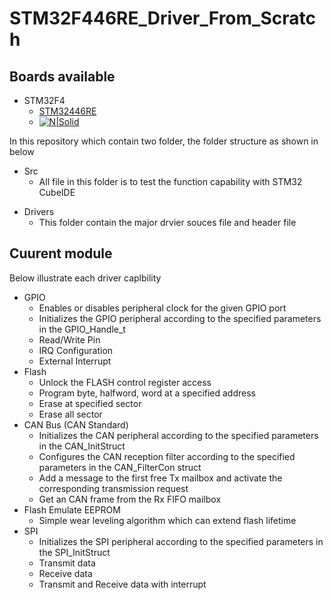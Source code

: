# STM32F446RE_Driver_From_Scratch

## Boards available
* STM32F4
    * [STM32446RE](https://www.st.com/en/microcontrollers-microprocessors/stm32f446re.html)
    * [![N|Solid](https://www.st.com/bin/ecommerce/api/image.PF262063.en.feature-description-include-personalized-no-cpn-large.jpg)](https://www.st.com/en/evaluation-tools/nucleo-f446re.html)

In this repository which contain two folder, the folder structure as shown in below

* Src
    * All file in this folder is to test the function capability with STM32 CubeIDE
- Drivers
    * This folder contain the major drvier souces file and header file

## Cuurent  module
Below illustrate each driver caplbility
* GPIO
    * Enables or disables peripheral clock for the given GPIO port
    * Initializes the GPIO peripheral according to the specified parameters in the GPIO_Handle_t
    * Read/Write Pin
    * IRQ Configuration
    * External Interrupt
* Flash
    * Unlock the FLASH control register access
    * Program byte, halfword, word at a specified address
    * Erase at specified sector
    * Erase all sector
* CAN Bus (CAN Standard)
    * Initializes the CAN peripheral according to the specified parameters in the CAN_InitStruct
    * Configures the CAN reception filter according to the specified  parameters in the CAN_FilterCon struct
    * Add a message to the first free Tx mailbox and activate the corresponding transmission request
    * Get an CAN frame from the Rx FIFO mailbox
* Flash Emulate EEPROM
    * Simple wear leveling algorithm which can extend flash lifetime
* SPI
    * Initializes the SPI peripheral according to the specified parameters in the SPI_InitStruct
    * Transmit data
    * Receive data
    * Transmit and Receive data with interrupt
